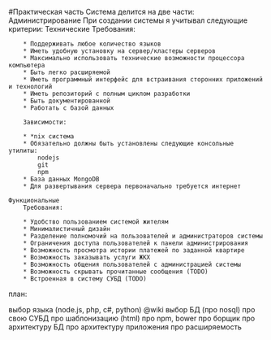 #Практическая часть
Система делится на две части:
Администрирование
При создании системы я учитывал следующие критерии:
    Технические
        Требования:

        * Поддерживать любое количество языков
        * Иметь удобную установку на сервер/кластеры серверов
        * Максимально использовать технические возможности процессора компьютера
        * Быть легко расширяемой
        * Иметь программный интерфейс для встраивания сторонних приложений и технологий
        * Иметь репозиторий с полным циклом разработки
        * Быть документированной
        * Работать с базой данных

        Зависимости:

        * *nix система
        * Обязательно должны быть установлены следующие консольные утилиты:
            nodejs
            git
            npm
        * База данных MongoDB
        * Для развертывания сервера первоначально требуется интернет

    Функциональные
        Требования:

        * Удобство пользованием системой жителям
        * Минималистичный дизайн
        * Разделение полномочий на пользователей и администраторов системы
        * Ограничения доступа пользователей к панели администрирования
        * Возможность просмотра истории платежей по заданной квартире
        * Возможность заказывать услуги ЖКХ
        * Возможность общения пользователей с администрацией системы
        * Возможность скрывать прочитанные сообщения (TODO)
        * Встроенная в систему СУБД (TODO)

план:

выбор языка (node.js, php, c#, python) @wiki
выбор БД (про nosql)
про свою СУБД
про шаблонизацию (html)
про npm, bower
про борщик
про архитектуру БД
про архитектуру приложения
про расширяемость